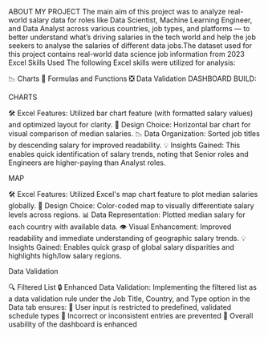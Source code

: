 ABOUT MY PROJECT
The main aim of this project was to analyze real-world salary data for roles like Data Scientist, Machine Learning Engineer, and Data Analyst across various countries, job types, and platforms — to better understand what’s driving salaries in the tech world and help the job seekers to analyse the salaries of different data jobs.The dataset used for this project contains real-world data science job information from 2023
Excel Skills Used
The following Excel skills were utilized for analysis:

📉 Charts
🧮 Formulas and Functions
❎ Data Validation
DASHBOARD BUILD:

CHARTS

🛠️ Excel Features: Utilized bar chart feature (with formatted salary values) and optimized layout for clarity.
🎨 Design Choice: Horizontal bar chart for visual comparison of median salaries.
📉 Data Organization: Sorted job titles by descending salary for improved readability.
💡 Insights Gained: This enables quick identification of salary trends, noting that Senior roles and Engineers are higher-paying than Analyst roles.

MAP

🛠️ Excel Features: Utilized Excel's map chart feature to plot median salaries globally.
🎨 Design Choice: Color-coded map to visually differentiate salary levels across regions.
📊 Data Representation: Plotted median salary for each country with available data.
👁️ Visual Enhancement: Improved readability and immediate understanding of geographic salary trends.
💡 Insights Gained: Enables quick grasp of global salary disparities and highlights high/low salary regions.

 Data Validation

🔍 Filtered List
🔒 Enhanced Data Validation: Implementing the filtered list as a data validation rule under the Job Title, Country, and Type option in the Data tab ensures:
🎯 User input is restricted to predefined, validated schedule types
🚫 Incorrect or inconsistent entries are prevented
👥 Overall usability of the dashboard is enhanced
